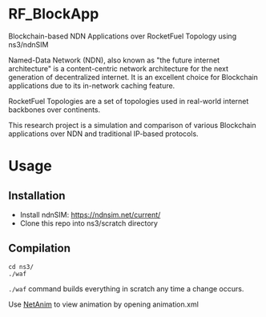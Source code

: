 # RF_BlockApp

Blockchain-based NDN Applications over RocketFuel Topology using ns3/ndnSIM

Named-Data Network (NDN), also known as "the future internet architecture" is a content-centric network architecture for the next generation of decentralized internet. It is an excellent choice for Blockchain applications due to its in-network caching feature.

RocketFuel Topologies are a set of topologies used in real-world internet backbones over continents.

This research project is a simulation and comparison of various Blockchain applications over NDN and traditional IP-based protocols.

# Usage

## Installation
- Install ndnSIM: https://ndnsim.net/current/
- Clone this repo into ns3/scratch directory

## Compilation
```
cd ns3/
./waf
```

``` ./waf ``` command builds everything in scratch any time a change occurs.

Use [NetAnim](https://www.nsnam.org/wiki/NetAnim) to view animation by opening animation.xml
